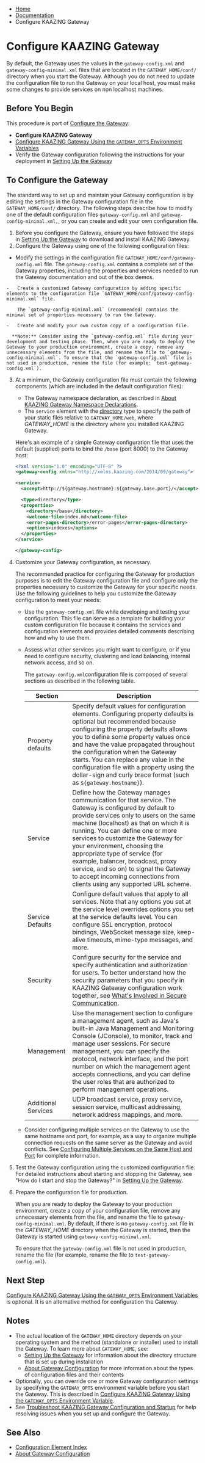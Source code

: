 -   [Home](../../index.md)
-   [Documentation](../index.md)
-   Configure KAAZING Gateway

Configure KAAZING Gateway
======================================================

By default, the Gateway uses the values in the `gateway-config.xml` and `gateway-config-minimal.xml` files that are located in the `GATEWAY_HOME/conf/` directory when you start the Gateway. Although you do not need to update the configuration file to run the Gateway on your local host, you must make some changes to provide services on non localhost machines.

Before You Begin
----------------

This procedure is part of [Configure the Gateway](o_configure_gateway_checklist.md):

-   **Configure KAAZING Gateway**
-   [Configure KAAZING Gateway Using the `GATEWAY_OPTS` Environment Variables](p_configure_gateway_opts.md)
-   Verify the Gateway configuration following the instructions for your deployment in [Setting Up the Gateway](../about/setup-guide.md)

To Configure the Gateway
---------------------------

The standard way to set up and maintain your Gateway configuration is by editing the settings in the Gateway configuration file in the `GATEWAY_HOME/conf/` directory. The following steps describe how to modify one of the default configuration files `gateway-config.xml` and `gateway-config-minimal.xml,`, or you can create and edit your own configuration file.

1.  Before you configure the Gateway, ensure you have followed the steps in [Setting Up the Gateway](../about/setup-guide.md) to download and install KAAZING Gateway.
2.  Configure the Gateway using one of the following configuration files:
  -   Modify the settings in the configuration file `GATEWAY_HOME/conf/gateway-config.xml` file.
        The `gateway-config.xml` contains a complete set of the Gateway properties, including the properties and services needed to run the Gateway documentation and out of the box demos.

    -   Create a customized Gateway configuration by adding specific elements to the configuration file `GATEWAY_HOME/conf/gateway-config-minimal.xml` file.

        The `gateway-config-minimal.xml` (recommended) contains the minimal set of properties necessary to run the Gateway.

    -   Create and modify your own custom copy of a configuration file.

      **Note:** Consider using the `gateway-config.xml` file during your development and testing phase. Then, when you are ready to deploy the Gateway to your production environment, create a copy, remove any unnecessary elements from the file, and rename the file to `gateway-config-minimal.xml`. To ensure that the `gateway-config.xml` file is not used in production, rename the file (for example: `test-gateway-config.xml`).

3.  At a minimum, the Gateway configuration file must contain the following components (which are included in the default configuration files):

    -   The Gateway namespace declaration, as described in [About KAAZING Gateway Namespace Declarations](c_configure_gateway_concepts.md#about-kaazing-gateway-namespace-declarations).
    -   The `service` element with the [directory](r_configure_gateway_service.md#directory) type to specify the path of your static files relative to `GATEWAY_HOME/web`, where *GATEWAY\_HOME* is the directory where you installed KAAZING Gateway.

    Here's an example of a simple Gateway configuration file that uses the default (supplied) ports to bind the `/base` (port 8000) to the Gateway host:

    ``` xml
    <?xml version="1.0" encoding="UTF-8" ?>
    <gateway-config xmlns="http://xmlns.kaazing.com/2014/09/gateway">

    <service>
      <accept>http://${gateway.hostname}:${gateway.base.port}/</accept>

      <type>directory</type>
      <properties>
        <directory>/base</directory>
        <welcome-file>index.md</welcome-file>
        <error-pages-directory>/error-pages</error-pages-directory>
        <options>indexes</options>
      </properties>
    </service>

    </gateway-config>
    ```

4.  Customize your Gateway configuration, as necessary.

    The recommended practice for configuring the Gateway for production purposes is to edit the Gateway configuration file and configure only the properties necessary to customize the Gateway for your specific needs. Use the following guidelines to help you customize the Gateway configuration to meet your needs:

    -   Use the `gateway-config.xml` file while developing and testing your configuration. This file can serve as a template for building your custom configuration file because it contains the services and configuration elements and provides detailed comments describing how and why to use them.
    -   Assess what other services you might want to configure, or if you need to configure security, clustering and load balancing, internal network access, and so on.

        The `gateway-config.xml`configuration file is composed of several sections as described in the following table.

        | Section             | Description                                                                                                                                                                                                                                                                                                                                                                                                                                                                                                                        |
        |---------------------|------------------------------------------------------------------------------------------------------------------------------------------------------------------------------------------------------------------------------------------------------------------------------------------------------------------------------------------------------------------------------------------------------------------------------------------------------------------------------------------------------------------------------------|
        | Property defaults   | Specify default values for configuration elements. Configuring property defaults is optional but recommended because configuring the property defaults allows you to define some property values once and have the value propagated throughout the configuration when the Gateway starts. You can replace any value in the configuration file with a property using the dollar-sign and curly brace format (such as `${gateway.hostname}`).                                                                                     |
        | Service             | Define how the Gateway manages communication for that service. The Gateway is configured by default to provide services only to users on the same machine (localhost) as that on which it is running. You can define one or more services to customize the Gateway for your environment, choosing the appropriate type of service (for example, balancer, broadcast, proxy service, and so on) to signal the Gateway to accept incoming connections from clients using any supported URL scheme. |
        | Service Defaults    | Configure default values that apply to all services. Note that any options you set at the service level overrides options you set at the service defaults level. You can configure SSL encryption, protocol bindings, WebSocket message size, keep-alive timeouts, mime-type messages, and more.                                                                                                                                                                                                                                   |
        | Security            | Configure security for the service and specify authentication and authorization for users. To better understand how the security parameters that you specify in KAAZING Gateway configuration work together, see [What's Involved in Secure Communication](../security/u_secure_client_gateway_communication.md).                                                                                                                                                                                                                           |
        | Management          | Use the management section to configure a management agent, such as Java's built-in Java Management and Monitoring Console (JConsole), to monitor, track and manage user sessions. For secure management, you can specify the protocol, network interface, and the port number on which the management agent accepts connections, and you can define the user roles that are authorized to perform management operations.                                                                                                          |
        | Additional Services | UDP broadcast service, proxy service, session service, multicast addressing, network address mappings, and more.                                                                                                                                                                                                                                                                                                                                                                                                 |

    -   Consider configuring multiple services on the Gateway to use the same hostname and port, for example, as a way to organize multiple connection requests on the same server as the Gateway and avoid conflicts. See [Configuring Multiple Services on the Same Host and Port](c_configure_gateway_multiple_services.md) for complete information.

5.  Test the Gateway configuration using the customized configuration file. For detailed instructions about starting and stopping the Gateway, see "How do I start and stop the Gateway?" in [Setting Up the Gateway](../about/setup-guide.md).
6.  Prepare the configuration file for production.

    When you are ready to deploy the Gateway to your production environment, create a copy of your configuration file, remove any unnecessary elements from the file, and rename the file to `gateway-config-minimal.xml`. By default, if there is no `gateway-config.xml` file in the *GATEWAY\_HOME* directory when the Gateway is started, then the Gateway is started using `gateway-config-minimal.xml`.

    To ensure that the `gateway-config.xml` file is not used in production, rename the file (for example, rename the file to `test-gateway-config.xml`).

Next Step
-------------------------

[Configure KAAZING Gateway Using the `GATEWAY_OPTS` Environment Variables](p_configure_gateway_opts.md) is optional. It is an alternative method for configuration the Gateway.

Notes
-----

-   The actual location of the `GATEWAY_HOME` directory depends on your operating system and the method (standalone or installer) used to install the Gateway. To learn more about `GATEWAY_HOME`, see:
    -   [Setting Up the Gateway](../about/setup-guide.md) for information about the directory structure that is set up during installation
    -   [About Gateway Configuration](c_configure_gateway_concepts.md) for more information about the types of configuration files and their contents
-   Optionally, you can override one or more Gateway configuration settings by specifying the `GATEWAY_OPTS` environment variable before you start the Gateway. This is described in [Configure KAAZING Gateway Using the `GATEWAY_OPTS` Environment Variable](p_configure_gateway_opts.md).
-   See [Troubleshoot KAAZING Gateway Configuration and Startup](../troubleshooting/p_troubleshoot_gateway_configuration.md) for help resolving issues when you set up and configure the Gateway.

See Also
--------

-   [Configuration Element Index](r_configure_gateway_element_index.md)
-   [About Gateway Configuration](c_configure_gateway_concepts.md)
